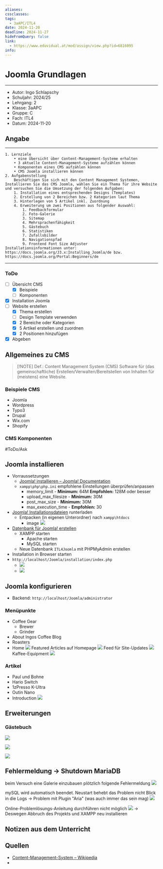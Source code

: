 ```yaml
---
aliases: 
cssclasses: 
tags:
  - 3aAPC/ITL4
date: 2024-11-20
deadline: 2024-11-27
hideFromQuery: false
link:
  - https://www.eduvidual.at/mod/assign/view.php?id=6816095
info:
---
```


# Joomla Grundlagen
---
- Autor: Ingo Schlapschy
- Schuljahr: 2024/25
- Lehrgang: 2
- Klasse: 3aAPC
- Gruppe: C
- Fach: ITL4
- Datum: 2024-11-20
## Angabe
---
```
1. Lernziele
    • eine Übersicht über Content-Management-Systeme erhalten
    • 3 aktuelle Content-Management-Systeme aufzählen können
    • Komponenten eines CMS aufzählen können
    • CMS Joomla installieren können
2. Aufgabenstellung
	Beschäftigen Sie sich mit den Content Management Systemen, Installieren Sie das CMS Joomla, wählen Sie ein Thema für ihre Website und versuchen Sie die Umsetzung der folgenden Aufgaben:
	1. Installation eines entsprechenden Designs (Templates)
	2. Erstellung von 2 Bereichen bzw. 2 Kategorien laut Thema
	3. Hinterlegen von 5 Artikel inkl. Zuordnung
	4. Erweiterung um zwei Positionen aus folgender Auswahl:
		1. Feedbackformular
		2. Foto-Galerie
		3. Sitemap
		4. Mehrsprachenfähigkeit
		5. Gästebuch
		6. Statistiken
		7. Zufallsbilder 
		8. Navigationspfad
		9. Frontend Font Size Adjuster
Installationsinformationen unter: 
https://docs.joomla.org/J3.x:Installing_Joomla/de bzw.  
https://docs.joomla.org/Portal:Beginners/de
```
---
### ToDo
- [ ] Übersicht CMS
	- [x] Beispiele
	- [ ] Komponenten
- [x] Installation Joomla
- [ ] Website erstellen
	- [x] Thema erstellen
	- [ ] Design Template verwenden
	- [x] 2 Bereiche oder Kategorien
	- [x] 5 Artikel erstellen und zuordnen
	- [x] 2 Positionen hinzufügen
- [x] Abgeben
## Allgemeines zu CMS
> [!NOTE] Def.: Content Management System (CMS)
> Software für (das gemeinschaftliche) Erstellen/Verwalten/Bereitstellen von Inhalten für (meistens) eine Website.
### Beispiele CMS
- Joomla
- Wordpress
- Typo3
- Drupal
- Wix.com
- Shopify
### CMS Komponenten
#ToDo/Ask 
## Joomla installieren
- Vorraussetzungen
	- [Joomla! installieren – Joomla! Documentation](https://docs.joomla.org/J3.x:Installing_Joomla/de)
	- `xampp\php\php.ini` empfohlene Einstellungen überprüfen/anpassen
		- memory_limit - **Minimum:** 64M **Empfohlen:** 128M oder besser
		- upload_max_filesize - **Minimum:** 30M
		- post_max_size - **Minimum:** 30M
		- max_execution_time - **Empfohlen:** 30
- [Joomla! Installationsdateien](https://downloads.joomla.org/de/latest) runterladen
	- Entpacken (in eigenen Unterordner) nach `xampp\htdocs` 
		- image ![](attachment/24dee2e313f3425f7b32f4da6154d352.png)
- [Datenbank für Joomla! erstellen](https://docs.joomla.org/Creating_a_Database_for_Joomla!/de)
	- XAMPP starten
		- Apache starten
		- MySQL starten
	- Neue Datenbank `ITL4Joomla` mit PHPMyAdmin erstellen
- Installation in Browser starten
- `http://localhost/Joomla/installation/index.php`
	- ![](attachment/002ee023219cc90d44c13f0440bbed8f.png)
	- ![](attachment/24d9d927a52b2384dc554dae81259c14.png)
## Joomla konfigurieren
- Backend: `http://localhost/Joomla/administrator`
### Menüpunkte
- Coffee Gear
	- Brewer
	- Grinder
- About Ingos Coffee Blog
- Roasters
- Home
![](attachment/b4ef9c2801856f2ebd7b1983cb9da366.png)
Featured Articles auf Homepage
![](attachment/ffdc2391919c10aca39fda1c63a8eeb0.png)
Feed für Site-Updates
![](attachment/17fd3954431ff88a045229344558b616.png)
Kaffee-Equipment
![](attachment/bd43859a832ae20d06de55b1ec82bf69.png)
### Artikel
- Paul und Bohne
- Hario Switch
- 1zPresso K-Ultra
- Outin Nano
- Introduction
![](attachment/781cde9d5140cbea418c0e210c87c418.png)
## Erweiterungen
### Gästebuch
![](attachment/020c82ee1427db02da3d71d9f86e7e2a.png)

![](attachment/e2d2681a6373bad7a06f3f9be633b32b.png)

![](attachment/2c8fc74c09e6fe05ccf59404b785138f.png)
## Fehlermeldung -> Shutdown MariaDB
beim Versuch eine Galerie einzubauen plötzlich folgende Fehlermeldung
![](attachment/06508e61c0d3a1d38c5a76cf286d32cd.png)

mySQL wird automatisch beendet.
Neustart behebt das Problem nicht
Blick in die Logs -> Problem mit Plugin "Aria" (was auch immer das sein mag)
![](attachment/79d3fc0df8ca636c6e580fd5117e9d8a.png)

Online-Problemlösungs-Anleitung durchführen nicht möglich
![](attachment/7e25c4fe39e429922a9f70d4f4727cf0.png)
-> Deswegen Abbruch des Projekts und XAMPP neu installieren
## Notizen aus dem Unterricht

## Quellen
- [Content-Management-System – Wikipedia](https://de.wikipedia.org/wiki/Content-Management-System)
- 

